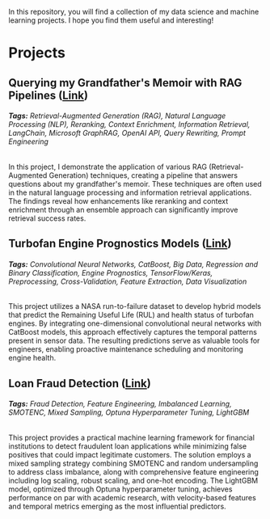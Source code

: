 In this repository, you will find a collection of my data science and machine learning projects. I hope you find them useful and interesting!

# Projects

## **Querying my Grandfather's Memoir with RAG Pipelines ([Link](https://github.com/MattPickard/Data-Science-Portfolio/tree/main/Memior%20RAG%20Project))**

###### **Tags:** Retrieval-Augmented Generation (RAG), Natural Language Processing (NLP), Reranking, Context Enrichment, Information Retrieval, LangChain, Microsoft GraphRAG, OpenAI API, Query Rewriting, Prompt Engineering

In this project, I demonstrate the application of various RAG (Retrieval-Augmented Generation) techniques, creating a pipeline that answers questions about my grandfather's memoir. These techniques are often used in the natural language processing and information retrieval applications. The findings reveal how enhancements like reranking and context enrichment through an ensemble approach can significantly improve retrieval success rates.


## **Turbofan Engine Prognostics Models ([Link](https://github.com/MattPickard/Data-Science-Portfolio/tree/main/Turbofan%20Engine%20Prognostics%20Project))**

###### **Tags:** Convolutional Neural Networks, CatBoost, Big Data, Regression and Binary Classification, Engine Prognostics, TensorFlow/Keras, Preprocessing, Cross-Validation, Feature Extraction, Data Visualization

This project utilizes a NASA run-to-failure dataset to develop hybrid models that predict the Remaining Useful Life (RUL) and health status of turbofan engines. By integrating one-dimensional convolutional neural networks with CatBoost models, this approach effectively captures the temporal patterns present in sensor data. The resulting predictions serve as valuable tools for engineers, enabling proactive maintenance scheduling and monitoring engine health.

## **Loan Fraud Detection ([Link](https://github.com/MattPickard/Data-Science-Portfolio/tree/main/Loan%20Fraud%20Detection%20Project))**

###### **Tags:** Fraud Detection, Feature Engineering, Imbalanced Learning, SMOTENC, Mixed Sampling, Optuna Hyperparameter Tuning, LightGBM

This project provides a practical machine learning framework for financial institutions to detect fraudulent loan applications while minimizing false positives that could impact legitimate customers. The solution employs a mixed sampling strategy combining SMOTENC and random undersampling to address class imbalance, along with comprehensive feature engineering including log scaling, robust scaling, and one-hot encoding. The LightGBM model, optimized through Optuna hyperparameter tuning, achieves performance on par with academic research, with velocity-based features and temporal metrics emerging as the most influential predictors. 






